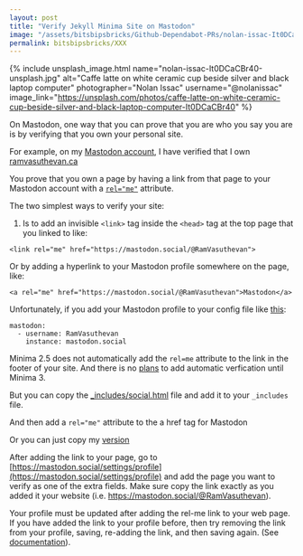 ```yaml
---
layout: post
title: "Verify Jekyll Minima Site on Mastodon"
image: "/assets/bitsbipsbricks/Github-Dependabot-PRs/nolan-issac-It0DCaCBr40-unsplash.jpg"
permalink: bitsbipsbricks/XXX
---
```


{% include unsplash_image.html 
  name="nolan-issac-It0DCaCBr40-unsplash.jpg" 
  alt="Caffe latte on white ceramic cup beside silver and black laptop computer" 
  photographer="Nolan Issac" 
  username="@nolanissac" 
  image_link="https://unsplash.com/photos/caffe-latte-on-white-ceramic-cup-beside-silver-and-black-laptop-computer-It0DCaCBr40" 
%}

On Mastodon, one way that you can prove that you are who you say you are is by verifying that you own your personal site. 

For example, on my [Mastodon account](https://mastodon.social/@RamVasuthevan), I have verified that I own [ramvasuthevan.ca](ramvasuthevan.ca) 

You prove that you own a page by having a link from that page to your Mastodon account with a [`rel="me"`](https://developer.mozilla.org/en-US/docs/Web/HTML/Attributes/rel/me) attribute. 

The two simplest ways to verify your site: 

1. Is to add an invisible `<link>` tag inside the `<head>` tag at the top page that you linked to like: 

```
<link rel="me" href="https://mastodon.social/@RamVasuthevan"> 
```

Or by adding a hyperlink to your Mastodon profile somewhere on the page, like:

```
<a rel="me" href="https://mastodon.social/@RamVasuthevan">Mastodon</a> 
```

Unfortunately, if you add your Mastodon profile to your config file like [this](https://mastodon.social/settings/profile): 

```
mastodon:
  - username: RamVasuthevan
    instance: mastodon.social
```


Minima 2.5 does not automatically add the `rel=me` attribute to the link in the footer of your site. And there is no [plans](https://github.com/jekyll/minima/issues/696#issuecomment-1357651146) to add automatic verfication until Minima 3.

But you can copy the [_includes/social.html](https://github.com/jekyll/minima/blob/2.5-stable/_includes/social.html) file and add it to your `_includes` file.

And then add a `rel="me"` attribute to the a href tag for Mastodon

Or you can just copy my [version]()

After adding the link to your page, go to [https://mastodon.social/settings/profile](https://mastodon.social/settings/profile) and add the page you want to verify as one of the extra fields. Make sure copy the link exactly as you added it your website (i.e. https://mastodon.social/@RamVasuthevan). 

Your profile must be updated after adding the rel-me link to your web page.  If you have added the link to your profile before, then try removing the link from your profile, saving, re-adding the link, and then saving again. (See [documentation](https://docs.joinmastodon.org/user/profile/#verification)).
